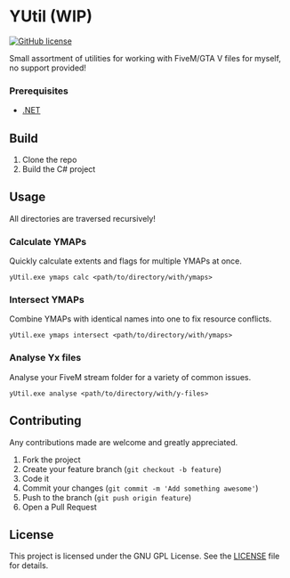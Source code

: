 # YUtil (WIP)

[![GitHub license](https://img.shields.io/github/license/dukeofsussex/yutil)](https://github.com/dukeofsussex/rpuk-loganalyser/blob/master/LICENSE)

Small assortment of utilities for working with FiveM/GTA V files for myself, no support provided!

### Prerequisites

* [.NET](https://dotnet.microsoft.com)

## Build

1. Clone the repo
2. Build the C# project

## Usage

All directories are traversed recursively!

### Calculate YMAPs

Quickly calculate extents and flags for multiple YMAPs at once.

```
yUtil.exe ymaps calc <path/to/directory/with/ymaps>
```

### Intersect YMAPs

Combine YMAPs with identical names into one to fix resource conflicts.

```
yUtil.exe ymaps intersect <path/to/directory/with/ymaps>
```

### Analyse Yx files

Analyse your FiveM stream folder for a variety of common issues.

```
yUtil.exe analyse <path/to/directory/with/y-files>
```

## Contributing

Any contributions made are welcome and greatly appreciated.

1. Fork the project
2. Create your feature branch (`git checkout -b feature`)
3. Code it
4. Commit your changes (`git commit -m 'Add something awesome'`)
5. Push to the branch (`git push origin feature`)
6. Open a Pull Request

## License

This project is licensed under the GNU GPL License. See the [LICENSE](LICENSE) file for details.
